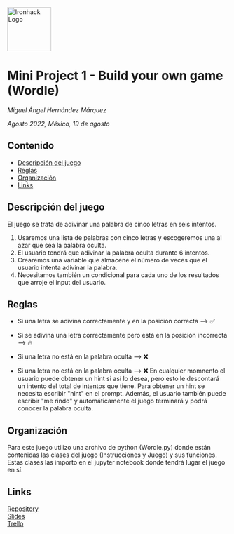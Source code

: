 <img src="https://bit.ly/2VnXWr2" alt="Ironhack Logo" width="100"/>

# Mini Project 1 - Build your own game (Wordle)
*Miguel Ángel Hernández Márquez*

*Agosto 2022, México, 19 de agosto*

## Contenido
- [Descripción del juego](#project-description)
- [Reglas](#reglas)
- [Organización](#organización)
- [Links](#links)

## Descripción del juego
El juego se trata de adivinar una palabra de cinco letras en seis intentos.

1. Usaremos una lista de palabras con cinco letras y escogeremos una al azar que sea la palabra oculta.
2. El usuario tendrá que adivinar la palabra oculta durante 6 intentos.
3. Crearemos una variable que almacene el número de veces que el usuario intenta adivinar la palabra.
4. Necesitamos también un condicional para cada uno de los resultados que arroje el input del usuario.
    
## Reglas
- Si una letra se adivina correctamente y en la posición correcta --> ✅
     
- Si se adivina una letra correctamente pero está en la posición incorrecta --> 🔥
     
- Si una letra no está en la palabra oculta --> ❌

- Si una letra no está en la palabra oculta --> ❌
En cualquier momnento el usuario puede obtener un hint si así lo desea, pero esto le descontará un intento del total de intentos que tiene. Para obtener un hint se necesita escribir "hint" en el prompt. Además, el usuario también puede escribir "me rindo" y automáticamente el juego terminará y podrá conocer la palabra oculta.


## Organización
Para este juego utilizo una archivo de python (Wordle.py) donde están contenidas las clases del juego (Instrucciones y Juego) y sus funciones. Estas clases las importo en el jupyter notebook donde tendrá lugar el juego en sí. 

## Links

[Repository](https://github.com/)  
[Slides](https://slides.com/)  
[Trello](https://trello.com/en)  
